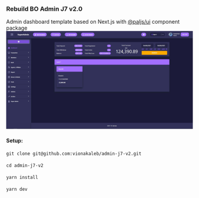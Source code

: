 ### Rebuild BO Admin J7 v2.0

Admin dashboard template based on Next.js with [@paljs/ui](https://github.com/paljs/ui) component package
![screenshot](./src/images/Dashboard.jpg)

#### Setup:

```
git clone git@github.com:vionakaleb/admin-j7-v2.git

cd admin-j7-v2

yarn install

yarn dev
```
